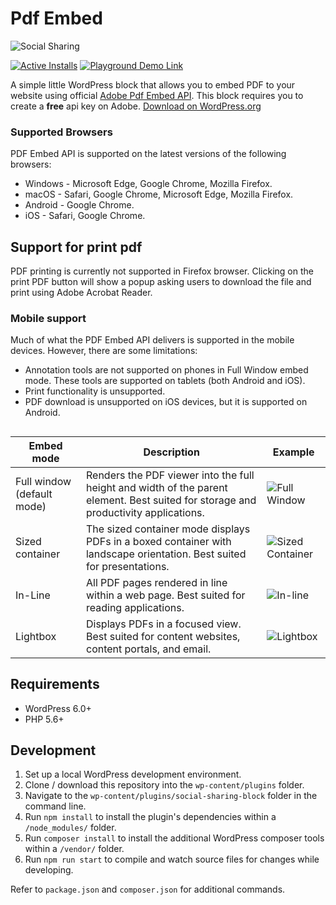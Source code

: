 # Pdf Embed

![Social Sharing](https://github.com/tropicalista/pdf-embed/blob/main/_wordpress-org/banner-1544x500.png)

[![Active Installs](https://img.shields.io/wordpress/plugin/installs/pdf-embed?logo=wordpress&logoColor=%23fff&label=Active%20Installs&labelColor=%230F172A&color=%230F172A)](https://wordpress.org/plugins/social-sharing-block/) [![Playground Demo Link](https://img.shields.io/wordpress/plugin/v/pdf-embed?logo=wordpress&logoColor=%23fff&label=Playground%20Demo&labelColor=%233858e9&color=%233858e9)](https://playground.wordpress.net/?blueprint-url=https://raw.githubusercontent.com/ndiego/social-sharing-block/main/_playground/blueprint.json)

A simple little WordPress block that allows you to embed PDF to your website using official [Adobe Pdf Embed API](https://www.adobe.io/apis/documentcloud/dcsdk/pdf-embed.html). This block requires you to create a **free** api key on Adobe. [Download on WordPress.org](https://wordpress.org/plugins/pdf-embed/)

### Supported Browsers

PDF Embed API is supported on the latest versions of the following browsers:

- Windows - Microsoft Edge, Google Chrome, Mozilla Firefox.
- macOS - Safari, Google Chrome, Microsoft Edge, Mozilla Firefox.
- Android - Google Chrome.
- iOS - Safari, Google Chrome.

## Support for print pdf

PDF printing is currently not supported in Firefox browser. Clicking on the print PDF button will show a popup asking users to download the file and print using Adobe Acrobat Reader.

### Mobile support

Much of what the PDF Embed API delivers is supported in the mobile devices. However, there are some limitations:

- Annotation tools are not supported on phones in Full Window embed mode. These tools are supported on tablets (both Android and iOS).
- Print functionality is unsupported.
- PDF download is unsupported on iOS devices, but it is supported on Android.

##

| Embed mode                 | Description                                                                                                                         | Example                      |
|----------------------------|-------------------------------------------------------------------------------------------------------------------------------------|------------------------------|
| Full window (default mode) | Renders the PDF viewer into the full height and width of the parent element. Best suited for storage and productivity applications. | ![Full Window](https://developer.adobe.com/document-services/docs/static/38e444fffa8fc0f335e8464d4ee70420/f1bd9/embedfull.webp) |
| Sized container            | The sized container mode displays PDFs in a boxed container with landscape orientation. Best suited for presentations.              | ![Sized Container](https://developer.adobe.com/document-services/docs/static/ac789460629aad711a093856dfe0f690/f1bd9/embedsized.webp) |
| In-Line                    | All PDF pages rendered in line within a web page. Best suited for reading applications.                                             | ![In-line](https://developer.adobe.com/document-services/docs/static/9e248d1adb940e7f8f9c14dab8023415/f1bd9/embedinline.webp) |
| Lightbox                   | Displays PDFs in a focused view. Best suited for content websites, content portals, and email.                                      | ![Lightbox](https://developer.adobe.com/document-services/docs/static/3b9567cd27b371b4fbeecf5b2c17648a/c28f2/lightbox.webp) |


## Requirements

- WordPress 6.0+
- PHP 5.6+

## Development

1. Set up a local WordPress development environment.
2. Clone / download this repository into the `wp-content/plugins` folder.
3. Navigate to the `wp-content/plugins/social-sharing-block` folder in the command line.
4. Run `npm install` to install the plugin's dependencies within a `/node_modules/` folder.
5. Run `composer install` to install the additional WordPress composer tools within a `/vendor/` folder.
6. Run `npm run start` to compile and watch source files for changes while developing.

Refer to `package.json` and `composer.json` for additional commands.